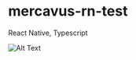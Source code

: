 # mercavus-rn-test
React Native, Typescript

![Alt Text](https://media.giphy.com/media/WqWsagVdwh8JR5jIq3/giphy.gif)
